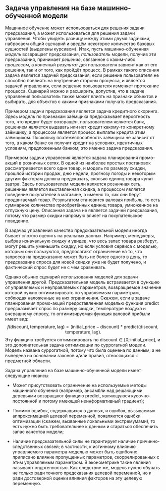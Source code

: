 ## Задача управления на базе машинно-обученной модели

Машинное обучение может использоваться для решения задачи предсказания, а может использоваться для решения задачи управления. Чтобы увидеть разницу между этими двумя задачами, набросаем общий сценарий и введём некоторое количество базовых сущностей (выделены курсивом). Итак, пусть машинно-обученная _модель_ возвращает предсказания, _пользователь_ модели, получив эти предсказания, принимает _решение_, связанное с каким-либо _процессом_, а конечный _результат_ для пользователя зависит как от его решения, так и от того, как пройдёт процесс. В рамках такого описания задача является задачей предсказания, если решение пользователя не способно повлиять на внутренние стороны процесса, и является задачей управления, если решение пользователя изменяет протекание процесса. Сценарий можно и расширить, допустив, что в задаче управления пользователь также может влиять на признаки объектов и выбирать, для объектов с какими признаками получать предсказания.

Примером задачи предсказания является задача кредитного скоринга. Здесь модель по признакам заёмщика предсказывает вероятность того, что кредит будет возвращён, пользователем является банк, решением является выдавать или нет кредит какому-то конкретному заёмщику, а процессом является процесс выплаты кредита этим заёмщиком. Поскольку платежеспособность заёмщика не зависит от того, в каком банке он получит кредит на условиях, идентичных условиям, предложенным банком, это именно задача предсказания.

Примером задачи управления является задача планирования промо-акций в розничных сетях. В одной из наиболее простых постановок рассматривается всего один товар, и модель по размеру скидки, прошлой истории продаж, дню недели, прогнозу погоды и некоторым другим факторам должна предсказать, сколько единиц товара купят завтра. Здесь пользователем модели является розничная сеть, решением является выставленная скидка, а процессом является поведение покупателей в магазине, а именно то, как они берут продвигаемый товар. Результатом становится валовая прибыль, то есть суммарное количество приобретённых единиц товара, умноженное на отпускную цену. Описанная задача не является задачей предсказания, потому что размер скидки напрямую влияет на покупательское поведение.

В задачах управления качество предсказательной модели иногда бывает сложно оценить на реальных данных. Например, менеджеры, выбрав изначальную скидку и увидев, что весь запас товара разберут, могут решить уменьшить скидку, но если условия сервиса с моделью, которым они пользуются, предполагают ограничение на то, что запросов на предсказание может быть не более одного в день, то предсказание спроса для новой скидки уже не будет получено, и фактический спрос будет не с чем сравнивать.

Однако обычно сценарий использования моделей для задачи управления другой. Предсказательная модель встраивается в функцию от управляемых и неуправляемых параметров, возвращаемое значение которой нужно оптимизировать по управляемым параметрам, соблюдая наложенные на них ограничения. Скажем, если в задаче планирования промо-акций предоставленная моделью функция $\mathrm{predict}$ предсказывает спрос по размеру скидки, температуре воздуха и вчерашнему спросу, то оптимизируемая функция валовой прибыли имеет вид:
$$f(\mathrm{discount}, \mathrm{temperature}, \mathrm{lag}) = (\mathrm{initial\_price} - \mathrm{discount}) * \mathrm{predict}(\mathrm{discount}, \mathrm{temperature}, \mathrm{lag}).$$
Эту функцию требуется оптимизировать по $\mathrm{discount} \in [0; \mathrm{initial\_price}]$, и это дополнительная задача оптимизации по суррогатной модели. Модель названа суррогатной, потому что была оценена по данным, а не выведена на основании законов и/или правил, относящихся к предметной области.

Задача управления на базе машинно-обученной модели имеет следующие нюансы:

* Может присутствовать ограничение на используемые методы машинного обучения (например, ансамбли над решающими деревьями возвращают функцию $\mathrm{predict}$, являющуюся кусочно-постоянной и потому имеющей неинформативный градиент);

* Помимо ошибок, содержащихся в данных, и ошибок, вызываемых аппроксимацией целевой переменной, появляются ошибки оптимизации (скажем, вызванные локальными экстремумами), то есть нужно быть требовательнее к данным и стараться обеспечить запас качества модели;

* Наличие предсказательной силы не гарантирует наличие причинно-следственных связей; в частности, к истинному влиянию управляемого параметра моделью может быть ошибочно приписано влияние пропущенных параметров, скоррелированных с этим управляемым параметром. В эконометрике такие явления называют эндогенностью. Как следствие же, модель нужно обучать не только ради точного предсказания целевой переменной, но и ради достоверной оценки влияния факторов на эту целевую переменную.
